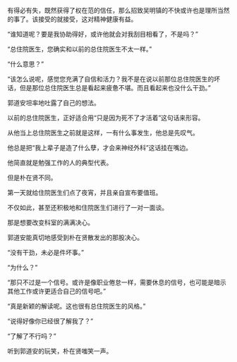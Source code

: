有得必有失，既然获得了权在范的信任，那么招致吴明镇的不快或许也是理所当然的事了。该接受的就接受，这对精神健康有益。

“谁知道呢？要是我协助得好，或许他就会对我刮目相看了，不是吗？”

“总住院医生，您确实和以前的总住院医生不太一样。”

“什么意思？”

“该怎么说呢，感觉您充满了自信和活力？我不是在说以前那位总住院医生的坏话，但是那位总住院医生总是看起来疲惫不堪。而且看起来也没什么干劲。”

郭道安坦率地吐露了自己的想法。

以前的总住院医生，正好适合用“只是因为死不了才活着”这句话来形容。

从他当上总住院医生之前就是这样，一有什么事发生，他总是先叹气。

他总是把“我上辈子是造了什么孽，才会来神经外科”这话挂在嘴边。

他简直就是勉强工作的人的典型代表。

但是朴在贤不同。

第一天就给住院医生们点了夜宵，并且亲自宣布要值班。

不仅如此，甚至还积极地和住院医生们进行了一对一面谈。

那是想要改变科室的满满决心。

郭道安能真切地感受到朴在贤散发出的那股决心。

“没有干劲，未必是件坏事。”

“为什么？”

“那只不过是一个信号。或许是像职业倦怠一样，需要休息的信号，也可能是暗示其他工作或许更适合自己的信号吧。”

“真是新颖的解读呢。这也很有总住院医生的风格。”

“说得好像你已经很了解我了？”

“了解了不行吗？”

听到郭道安的玩笑，朴在贤嗤笑一声。